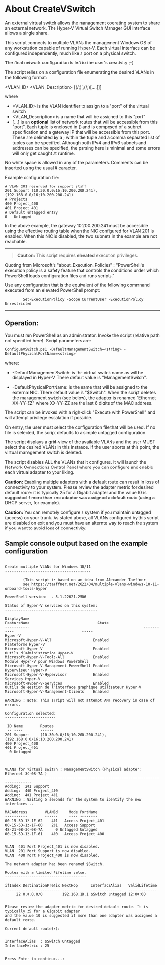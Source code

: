 # About CreateVSwitch

An external virtual switch allows the management operating system to share an external network. The Hyper-V Virtual Switch Manager GUI interface allows a single share.

This script connects to multiple VLANs the management Windows OS of any workstation capable of running Hyper-V. Each virtual interface can be configured independently, much like a port on a physical switch.

The final network configuration is left to the user's creativity ;-)

The script relies on a configuration file enumerating the desired VLANs in the following format:

<VLAN_ID>	<VLAN_Description>	[(<Subnet>/<SubnetWidth>;<GatewayIP>)[,(<Subnet>/<SubnetWidth>;<GatewayIP>)[....]]]

where
- <VLAN_ID> is the VLAN identifier to assign to a "port" of the virtual switch
- <VLAN_Description> is a name that will be assigned to this "port"
- [...] is an **optional** list of network routes that will be accessible from this "port".
Each tuple is enclosed in () and is composed of a subnet specification and a gateway IP that will be accessible from this port. These are delimited by a ; within the tuple and a comma separated list of tuples can be specified. Although both IPv4 and IPv6 subnets and addresses can be specified, the parsing here is minimal and some errors will only get caught at runtime.

No white space is allowed in any of the parameters. Comments can be inserted using the usual # caracter.

Example configuration file:

```
# VLAN 201 reserved for support staff
201	Support	(10.30.0.0/16;10.200.200.241),(192.168.0.0/16;10.200.200.241)
# Projects
400	Project_400
401	Project_401
# Default untagged entry
0	Untagged
```

In the above example, the gateway 10.200.200.241 must be accessible using the effective routing table when the NIC configured for VLAN 201 is enabled. When this NIC is disabled, the two subnets in the example are not reachable.

------
>**Caution:**	This script requires **elevated** execution privileges.

Quoting from Microsoft's "about_Execution_Policies" : "PowerShell's
execution policy is a safety feature that controls the conditions
under which PowerShell loads configuration files and runs scripts."

Use any configuration that is the equivalent of the
following commnand executed from an elevated PowerShell prompt:

			Set-ExecutionPolicy -Scope CurrentUser -ExecutionPolicy Unrestricted
------

## Operation:

You must run PowerShell as an administrator. Invoke the script (relative path not specified here).
Script parameters are:

	ConfigueVSwitch.ps1 -DefaultManagementSwitch=<string> -DefaultPhysicalPortName=<string>

where:

- -DefaultManagementSwitch:     is the virtual switch name as will be displayed in Hyper-V. There default value is "ManagementSwitch".

- -DefaultPhysicalPortName:     is the name that will be assigned to the external NIC. There default value is "$Switch".
								When the script deletes the management switch (see below), the adapter is renamed "Ethernet XX-YY-ZZ" where XX-YY-ZZ are the last 6 digits of the MAC address.

The script can be invoked with a righ-click "Execute with PowerShell" and will attempt privilege escalation if possible.

On entry, the user must select the configuration file that will be used. If no file is selected, the script defaults to a simple untagged configuration.

The script displays a grid-view of the available VLANs and the user MUST select the desired VLANs in this instance. If the user aborts at this point, the virtual management switch is deleted.

The script disables ALL the VLANs that it configures. It will launch the Network Connections Control Panel where you can configure and enable each virtual adapter to your liking.

**Caution:** Enabling multiple adapters with a default route can result in loss of connectivity to your system. Please review the adapter metric for desired default route: it is typically 25 for a Gigabit adapter and the value 10 is suggested if more than one adapter was assigned a default route (using a DHCP server, for example).

**Caution:** You can remotely configure a system if you maintain untagged (access) on your trunk. As stated above, all VLANs configured by this script are disabled on exit and you must have an alternte way to reach the system if you want to avoid loss of connectivity.

## Sample console output based on the example configuration

```
  
Create multiple VLANs for Windows 10/11
---------------------------------------

        (This script is based on an idea from Alexander Taeffner
		see https://taeffner.net/2022/04/multiple-vlans-windows-10-11-onboard-tools-hyper

PowerShell version:  . 5.1.22621.2506

Status of Hyper-V services on this system:                                                                              
------------------------------------------

DisplayName                                                    FeatureName                               State          
-----------                                                    -----------                               -----          
Hyper-V                                                        Microsoft-Hyper-V-All                   Enabled          
Plateforme Hyper-V                                             Microsoft-Hyper-V                       Enabled          
Outils d’administration Hyper-V                                Microsoft-Hyper-V-Tools-All             Enabled          
Module Hyper-V pour Windows PowerShell                         Microsoft-Hyper-V-Management-PowerShell Enabled          
Hyperviseur Hyper-V                                            Microsoft-Hyper-V-Hypervisor            Enabled          
Services Hyper-V                                               Microsoft-Hyper-V-Services              Enabled          
Outils de gestion de l’interface graphique utilisateur Hyper-V Microsoft-Hyper-V-Management-Clients    Enabled

WARNING : Note: This script will not attempt ANY recovery in case of errors.

Configuration selected:
-----------------------

 ID Name        Routes
 -- ----        ------
201 Support     (10.30.0.0/16;10.200.200.241),(192.168.0.0/16;10.200.200.241)
400 Project_400
401 Project_401
  0 Untagged



VLANs for virtual switch : ManagementSwitch (Physical adapter: Ethernet 3C-08-7A )
----------------------------------------------------------------------------------
Adding:  201 Support
Adding:  400 Project_400
Adding:  401 Project_401
WARNING : Waiting 5 seconds for the system to identify the new interfaces...

MACAddress        VLANId     Mode PortName
----------        ------     ---- --------
00-15-5D-12-1F-62    401   Access Project_401
00-15-5D-12-1F-60    201   Access Support
48-21-0B-3C-08-7A      0 Untagged Untagged
00-15-5D-12-1F-61    400   Access Project_400


VLAN  401 Port Project_401 is now disabled.
VLAN  201 Port Support is now disabled.
VLAN  400 Port Project_400 is now disabled.

The network adapter has been renamed $Switch.

Routes with a limited lifetime value:
-------------------------------------

ifIndex DestinationPrefix NextHop      InterfaceAlias   ValidLifetime
------- ----------------- -------      --------------   -------------
     22 0.0.0.0/0         192.168.18.1 $Switch Untagged 12:00:00


Please review the adapter metric for desired default route. It is typically 25 for a Gigabit adapter
and the value 10 is suggested if more than one adapter was assigned a default route.

Current default route(s):


InterfaceAlias  : $Switch Untagged
InterfaceMetric : 25


Press Enter to continue...:

```
